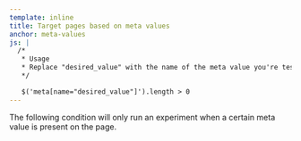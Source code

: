 ```yaml
---
template: inline
title: Target pages based on meta values
anchor: meta-values
js: |
  /*
   * Usage
   * Replace "desired_value" with the name of the meta value you're testing for.
   */

   $('meta[name="desired_value"]').length > 0
---
```


The following condition will only run an experiment when a certain meta value is present on the page.

